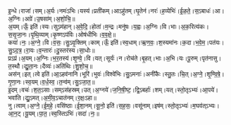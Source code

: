 

  
इ॒न्धे।राजा॑।सम्।अ॒र्यः।नमः॑ऽभिः।यस्य॑।प्रती॑कम्।आऽहु॑तम्।घृ॒तेन॑।नरः॑।ह॒व्येभिः॑।ई॒ळ॒ते॒।स॒ऽबाधः॑।आ।अ॒ग्निः।अग्रे॑।उ॒षसा॑म्।अ॒शो॒चि॒॥  
अ॒यम्।ऊँ॒ इति॑।स्यः।सुऽम॑हान्।अ॒वे॒दि॒।होता॑।म॒न्द्रः।मनु॑षः।य॒ह्वः।अ॒ग्निः।वि।भाः।अ॒क॒रित्य॑कः।स॒सृ॒जा॒नः।पृ॒थि॒व्याम्।कृ॒ष्णऽप॑विः।ओष॑धीभिः।व॒व॒क्षे॒॥  
कया॑।नः॒।अ॒ग्ने॒।वि।व॒सः॒।सु॒ऽवृ॒क्तिम्।काम्।ऊँ॒ इति॑।स्व॒धाम्।ऋ॒ण॒वः॒।श॒स्यमा॑नः।क॒दा।भ॒वे॒म॒।पत॑यः।सु॒ऽद॒त्र॒।रा॒यः।व॒न्तारः॑।दु॒स्तर॑स्य।सा॒धोः॥  
प्रऽप्र॑।अ॒यम्।अ॒ग्निः।भ॒र॒तस्य॑।शृ॒ण्वे॒।वि।यत्।सूर्यः॑।न।रोच॑ते।बृ॒हत्।भाः।अ॒भि।यः।पू॒रुम्।पृत॑नासु।त॒स्थौ।द्यु॒ता॒नः।दैव्यः॑।अति॑थिः।शु॒शो॒च॒॥  
अस॑न्।इत्।त्वे इति॑।आ॒ऽहव॑नानि।भूरि॑।भुवः॑।विश्वे॑भिः।सु॒ऽमनाः॑।अनी॑कैः।स्तु॒तः।चि॒त्।अ॒ग्ने॒।शृ॒ण्वि॒षे॒।गृ॒णा॒नः।स्व॒यम्।व॒र्ध॒स्व॒।त॒न्व॑म्।सु॒ऽजा॒त॒॥  
इ॒दम्।वचः॑।श॒त॒ऽसाः।सम्ऽस॑हस्रम्।उत्।अ॒ग्नये॑।ज॒नि॒षी॒ष्ट॒।द्वि॒ऽबर्हाः॑।शम्।यत्।स्तो॒तृऽभ्यः॑।आ॒पये॑।भवा॑ति।द्यु॒ऽमत्।अ॒मी॒व॒ऽचात॑नम्।र॒क्षः॒ऽहा॥  
नु।त्वाम्।अ॒ग्ने॒।ई॒म॒हे॒।वसि॑ष्ठाः।ई॒शा॒नम्।सू॒नो॒ इति॑।स॒ह॒सः॒।वसू॑नाम्।इष॑म्।स्तो॒तृऽभ्यः॑।म॒घव॑त्ऽभ्यः।आ॒न॒ट्।यू॒यम्।पा॒त॒।स्व॒स्तिऽभिः॑।सदा॑।नः॒॥  
